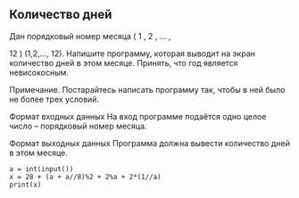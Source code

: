 ## Количество дней
Дан порядковый номер месяца 
(
1
,
2
,
…
,
 
12
)
(1,2,…, 12). Напишите программу, которая выводит на экран количество дней в этом месяце. Принять, что год является невисокосным.

Примечание. Постарайтесь написать программу так, чтобы в ней было не более трех условий.

Формат входных данных
На вход программе подаётся одно целое число – порядковый номер месяца.

Формат выходных данных
Программа должна вывести количество дней в этом месяце.

```
a = int(input())
x = 28 + (a + a//8)%2 + 2%a + 2*(1//a)
print(x)
```